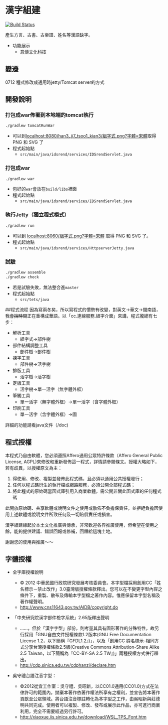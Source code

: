 # 漢字組建
[![Build Status](https://travis-ci.org/sih4sing5hong5/han3_ji7_tsoo1_kian3.svg?branch=master)](https://travis-ci.org/sih4sing5hong5/han3_ji7_tsoo1_kian3)

產生方言、古書、古樂譜、姓名等漢語缺字。
* 功能展示
  * [意傳文化科技](http://意傳.台灣/%E7%B7%9A%E4%B8%8A%E7%B5%84%E5%AD%97)

## 變遷
0712 程式修改成通用時jetty/Tomcat server的方式

## 開發說明

### 打包成war佈署到本地端的tomcat執行
```bash
./gradlew tomcatRunWar
```
* 可以到[localhost:8080/han3_ji7_tsoo1_kian3/組字式.png?字體=宋體](http://localhost:8080/han3_ji7_tsoo1_kian3/⿴辶⿴宀⿱珤⿰隹⿰貝招.png?字體=宋體)取得 PNG 和 SVG 了
* 程式起始點
  * `src/main/java/idsrend/services/IDSrendServlet.java`

### 打包成war
```bash
./gradlew war
```
* 包好的`war`會放在`build/libs`裡面
* 程式起始點
  * `src/main/java/idsrend/services/IDSrendServlet.java`
  
### 執行Jetty（獨立程式模式）
```bash
./gradlew run
```

* 可以到 [localhost:8060/組字式.png?字體=宋體](http://localhost:8060/%E2%BF%B1%E2%BF%B0(%E2%BF%B0V%E2%BF%B0)%E2%BF%B0@%E2%BF%B0@%E2%BF%B0(%E2%BF%B0V)%E2%BF%B0%E4%B8%89%E2%BF%B0(%E2%BF%B0_%E2%BF%B0_%E2%BF%B0_%E2%BF%B0_%E2%BF%B0)%E4%B8%89.png?%E5%AD%97%E9%AB%94=%E5%AE%8B%E9%AB%94) 取得 PNG 和 SVG 了。
* 程式起始點
  * `src/main/java/idsrend/services/HttpserverJetty.java`

### 試驗
```bash
./gradlew assemble
./gradlew check
```
* 若是試驗失敗，無法整合進`master`
* 程式起始點
  * `src/tets/java`



##程式流程
因為寫兩冬矣，所以寫程式的慣勢有改變，對英文→華文→閩南語，我~~會揣時間~~正在重構成華語。以「cc.連線服務.組字介面」來講，程式攏總有七步：

* 解析工具
    * 組字式→部件樹
* 部件結構調整工具
    * 部件樹→部件樹
* 揀字工具
    * 部件樹→活字樹
* 排版工具
    * 活字樹→活字樹
* 定版工具
    * 活字樹→單一活字（無字體外框）
* 筆觸工具
    * 單一活字（無字體外框）→單一活字（含字體外框）
* 印刷工具
    * 單一活字（含字體外框）→圖

詳細的功能請看java文件（/doc)

## 程式授權
本程式乃自由軟體，您必須遵照Affero通用公眾特許條款（Affero General Public License, AGPL)來修改和重新發佈這一程式，詳情請參閱條文。授權大略如下，若有歧異，以授權原文為主： 
1. 得使用、修改、複製並發佈此程式碼，且必須以通用公共授權發行；
2. 任何以程式碼衍生的執行檔或網路服務，必須公開全部程式碼； 
3. 將此程式的原始碼當函式庫引用入商業軟體，需公開非關此函式庫的任何程式碼

此開放原始碼、共享軟體或說明文件之使用或散佈不負擔保責任，並拒絕負擔因使用上述軟體或說明文件所致任何及一切賠償責任或損害。

漢字組建緣起於本土文化推廣與傳承，非常歡迎各界推廣使用，但希望在使用之餘，能夠提供建議、錯誤回報或修補，回饋給這塊土地。

謝謝您的使用與推廣～～

## 字體授權
* 全字庫授權說明
    * © 2012 中華民國行政院研究發展考核委員會。本字型檔採用創用CC「姓名標示－禁止改作」3.0臺灣版授權條款釋出。您可以在不變更字型內容之條件下，重製、散布及傳輸本字型檔之著作內容。惟應保留本字型名稱及著作權聲明。
    * http://www.cns11643.gov.tw/AIDB/copyright.do

* 「中央研究院漢字部件檢字系統」2.65版釋出聲明
    * ……，但於「漢字字型」部份，則考量其具有圖形著作的分殊特性，故另行採用「GNU自由文件授權條款1.2版本(GNU Free Documentation License 1.2，以下簡稱『GFDL1.2』)」，以及「創用CC 姓名標示-相同方式分享台灣授權條款2.5版(Creative Commons Attribution-Share Alike 2.5 Taiwan，以下簡稱為『CC-BY-SA 2.5 TW』)」兩種授權方式併行釋出。
    * http://cdp.sinica.edu.tw/cdphanzi/declare.htm

* 吳守禮台語注音字型：
    * ©2012從宜工作室：吳守禮、吳昭新，以CC01.0通用(CC01.0)方式在法律許可的範圍內，拋棄本著作依著作權法所享有之權利，並宣告將本著作貢獻至公眾領域。將台語注音標註轉化為本字型之工作，由吳昭新與莊德明共同完成。使用者可以複製、修改、發布或展示此作品，亦可進行商業利用，完全不需要經過另行許可。
    * http://xiaoxue.iis.sinica.edu.tw/download/WSL_TPS_Font.htm
